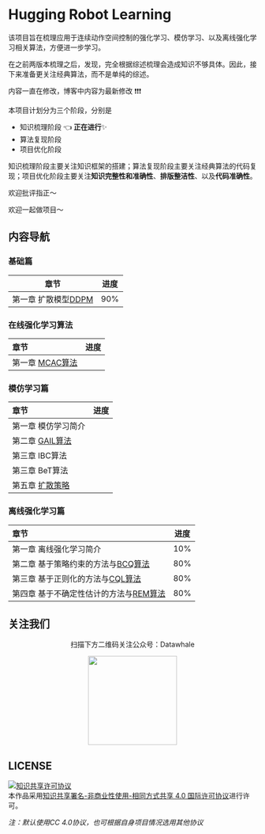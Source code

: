 # Hugging Robot Learning
该项目旨在梳理应用于连续动作空间控制的强化学习、模仿学习、以及离线强化学习相关算法，方便进一步学习。

在之前两版本梳理之后，发现，完全根据综述梳理会造成知识不够具体。因此，接下来准备更关注经典算法，而不是单纯的综述。

内容一直在修改，博客中内容为最新修改 :exclamation::exclamation::exclamation:



本项目计划分为三个阶段，分别是

- 知识梳理阶段 :point_left: **正在进行**:sparkles:
- 算法复现阶段 
- 项目优化阶段 

知识梳理阶段主要关注知识框架的搭建；算法复现阶段主要关注经典算法的代码复现；项目优化阶段主要关注**知识完整性和准确性**、**排版整洁性**、以及**代码准确性**。

欢迎批评指正～

欢迎一起做项目～



## 内容导航

### 基础篇

| 章节                                                         | 进度 |
| ------------------------------------------------------------ | ---- |
| 第一章 扩散模型[DDPM](https://www.robotech.ink/index.php/Foundation/172.html) | 90%  |



### 在线强化学习算法

| 章节                                                         | 进度 |
| :----------------------------------------------------------- | :--: |
| 第一章 [MCAC算法](https://www.robotech.ink/index.php/RL/139.html) |      |



### 模仿学习篇

| 章节                                                         | 进度 |
| :----------------------------------------------------------- | :--: |
| 第一章 模仿学习简介                                          |      |
| 第二章 [GAIL算法](https://www.robotech.ink/index.php/AIL/187.html) |      |
| 第三章 IBC算法                                               |      |
| 第三章 BeT算法                                               |      |
| 第五章 [扩散策略](https://www.robotech.ink/index.php/Robot-Learning/106.html) |      |



### 离线强化学习篇

| 章节                                                         | 进度 |
| :----------------------------------------------------------- | :--: |
| 第一章 离线强化学习简介                                      | 10%  |
| 第二章 基于策略约束的方法与[BCQ算法](https://www.robotech.ink/index.php/Policy-Constrained/181.html) | 80%  |
| 第三章 基于正则化的方法与[CQL算法](https://www.robotech.ink/index.php/Regularization/120.html) | 80%  |
| 第四章 基于不确定性估计的方法与[REM算法](https://www.robotech.ink/index.php/Uncertainty/191.html) | 80%  |





## 关注我们

<div align=center>
<p>扫描下方二维码关注公众号：Datawhale</p>
<img src="https://raw.githubusercontent.com/datawhalechina/pumpkin-book/master/res/qrcode.jpeg" width = "180" height = "180">
</div>


## LICENSE

<a rel="license" href="http://creativecommons.org/licenses/by-nc-sa/4.0/"><img alt="知识共享许可协议" style="border-width:0" src="https://img.shields.io/badge/license-CC%20BY--NC--SA%204.0-lightgrey" /></a><br />本作品采用<a rel="license" href="http://creativecommons.org/licenses/by-nc-sa/4.0/">知识共享署名-非商业性使用-相同方式共享 4.0 国际许可协议</a>进行许可。

*注：默认使用CC 4.0协议，也可根据自身项目情况选用其他协议*
